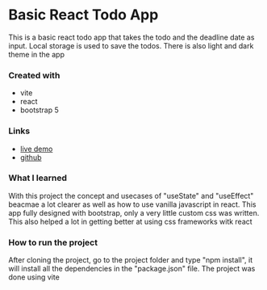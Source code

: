 # Basic React Todo App

This is a basic react todo app that takes the todo and the deadline date as input. Local storage is used to save the todos. There is also light and dark theme in the app

### Created with
  - vite
  - react
  - bootstrap 5

### Links
  - [live demo](https://basic-react-task-app.netlify.app/)
  - [github](https://github.com/S-Alif/basic-react-todo-app-wtih-bootstrap5)

### What I learned
With this project the concept and usecases of "useState" and "useEffect" beacmae a lot clearer as well as how to use vanilla javascript in react. This app fully designed with bootstrap, only a very little custom css was written. This also helped a lot in getting better at using css frameworks witk react

### How to run the project
After cloning the project, go to the project folder and type "npm install", it will install all the dependencies in the "package.json" file. The project was done using vite
